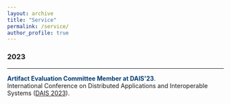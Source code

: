 ```yaml
---
layout: archive
title: "Service"
permalink: /service/
author_profile: true
---
```


### 2023
<hr/>

<span style="color:#063c72">**Artifact Evaluation Committee Member at DAIS'23**.</span><br>
International Conference on Distributed Applications and Interoperable Systems ([DAIS 2023](http://www.discotec.org/2023/dais.html)).
